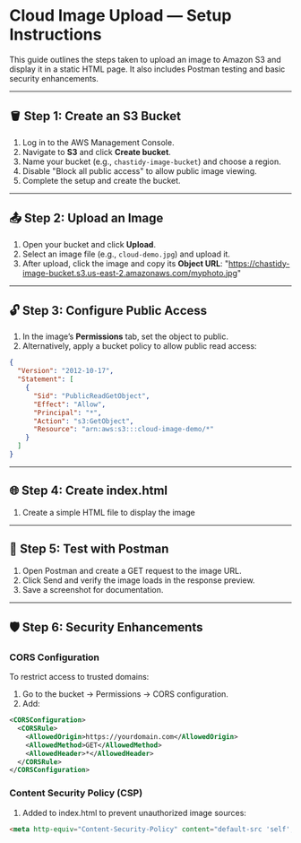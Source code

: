 
# Cloud Image Upload — Setup Instructions

This guide outlines the steps taken to upload an image to Amazon S3 and display it in a static HTML page. It also includes Postman testing and basic security enhancements.

---

## 🪣 Step 1: Create an S3 Bucket

1. Log in to the AWS Management Console.
2. Navigate to **S3** and click **Create bucket**.
3. Name your bucket (e.g., `chastidy-image-bucket`) and choose a region.
4. Disable "Block all public access" to allow public image viewing.
5. Complete the setup and create the bucket.

---

## 📤 Step 2: Upload an Image

1. Open your bucket and click **Upload**.
2. Select an image file (e.g., `cloud-demo.jpg`) and upload it.
3. After upload, click the image and copy its **Object URL**: "https://chastidy-image-bucket.s3.us-east-2.amazonaws.com/myphoto.jpg"


---

## 🔓 Step 3: Configure Public Access

1. In the image’s **Permissions** tab, set the object to public.
2. Alternatively, apply a bucket policy to allow public read access:
```json
{
  "Version": "2012-10-17",
  "Statement": [
    {
      "Sid": "PublicReadGetObject",
      "Effect": "Allow",
      "Principal": "*",
      "Action": "s3:GetObject",
      "Resource": "arn:aws:s3:::cloud-image-demo/*"
    }
  ]
}
```

---

## 🌐 Step 4: Create index.html

1. Create a simple HTML file to display the image

---

## 🧪 Step 5: Test with Postman

1. Open Postman and create a GET request to the image URL.
2. Click Send and verify the image loads in the response preview.
3. Save a screenshot for documentation.

---

## 🛡️ Step 6: Security Enhancements
### CORS Configuration
To restrict access to trusted domains:

1. Go to the bucket → Permissions → CORS configuration.
2. Add:
```xml
<CORSConfiguration>
  <CORSRule>
    <AllowedOrigin>https://yourdomain.com</AllowedOrigin>
    <AllowedMethod>GET</AllowedMethod>
    <AllowedHeader>*</AllowedHeader>
  </CORSRule>
</CORSConfiguration>
```

### Content Security Policy (CSP)
1. Added to index.html to prevent unauthorized image sources:

```html
<meta http-equiv="Content-Security-Policy" content="default-src 'self'; img-src https
```
